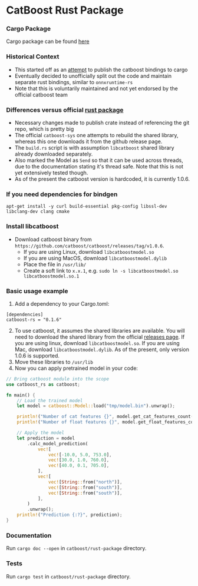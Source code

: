 CatBoost Rust Package
======================
### Cargo Package
Cargo package can be found [here](https://crates.io/crates/catboost-rs)


### Historical Context
* This started off as an [attempt](https://github.com/catboost/catboost/pull/2161) to publish the catboost bindings to cargo
* Eventually decided to unofficially split out the code and maintain separate rust bindings, similar to `onnxruntime-rs`
* Note that this is voluntarily maintained and not yet endorsed by the official catboost team

### Differences versus official [rust package](https://github.com/catboost/catboost/tree/master/catboost/rust-package)
* Necessary changes made to publish crate instead of referencing the git repo, which is pretty big
* The official `catboost-sys` one attempts to rebuild the shared library, whereas this one downloads it from the github release page.
* The `build.rs` script is with assumption `libcatboost` shared library already downloaded separately.
* Also marked the Model as `Send` so that it can be used across threads, due to the documentation stating it's thread safe. Note that this is not yet extensively tested though.
* As of the present the catboost version is hardcoded, it is currently 1.0.6.

### If you need dependencies for bindgen
```
apt-get install -y curl build-essential pkg-config libssl-dev libclang-dev clang cmake
```

### Install libcatboost
* Download catboost binary from `https://github.com/catboost/catboost/releases/tag/v1.0.6`.
  * If you are using Linux, download `libcatboostmodel.so`
  * If you are using MacOS, download `libcatboostmodel.dylib`
  * Place the file in `/usr/lib/`
  * Create a soft link to `x.x.1`, e.g. `sudo ln -s libcatboostmodel.so libcatboostmodel.so.1` 

### Basic usage example
1. Add a dependency to your Cargo.toml:
```
[dependencies]
catboost-rs = "0.1.6"
```
2. To use catboost, it assumes the shared libraries are available. You will need to download the shared library from the official [releases page](https://github.com/catboost/catboost/releases). If you are using linux, download `libcatboostmodel.so`. If you are using Mac, download `libcatboostmodel.dylib`. As of the present, only version 1.0.6 is supported.
3. Move these libraries to `/usr/lib` 
4. Now you can apply pretrained model in your code:
```rust
// Bring catboost module into the scope
use catboost_rs as catboost;

fn main() {
    // Load the trained model
    let model = catboost::Model::load("tmp/model.bin").unwrap();

    println!("Number of cat features {}", model.get_cat_features_count());
    println!("Number of float features {}", model.get_float_features_count());

    // Apply the model
    let prediction = model
        .calc_model_prediction(
            vec![
                vec![-10.0, 5.0, 753.0],
                vec![30.0, 1.0, 760.0],
                vec![40.0, 0.1, 705.0],
            ],
            vec![
                vec![String::from("north")],
                vec![String::from("south")],
                vec![String::from("south")],
            ],
        )
        .unwrap();
    println!("Prediction {:?}", prediction);
}
```

### Documentation
Run `cargo doc --open` in `catboost/rust-package` directory.

### Tests
Run `cargo test` in `catboost/rust-package` directory.
